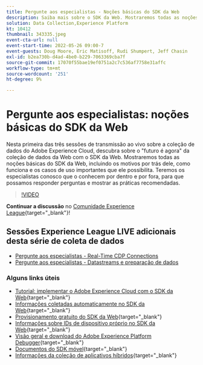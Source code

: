 ```yaml
---
title: Pergunte aos especialistas - Noções básicas do SDK da Web
description: Saiba mais sobre o SDK da Web. Mostraremos todas as noções básicas do SDK da Web, incluindo os motivos por trás dele, como funciona e os casos de uso importantes que ele possibilita.
solution: Data Collection,Experience Platform
kt: 10412
thumbnail: 343335.jpeg
event-cta-url: null
event-start-time: 2022-05-26 09:00-7
event-guests: Doug Moore, Eric Matisoff, Rudi Shumpert, Jeff Chasin
exl-id: b2ea730b-d4ad-4be0-b229-7063369cba7f
source-git-commit: 17070f55bae19ef0751a2c7c536af7758e31affc
workflow-type: tm+mt
source-wordcount: '251'
ht-degree: 9%

---
```


# Pergunte aos especialistas: noções básicas do SDK da Web

Nesta primeira das três sessões de transmissão ao vivo sobre a coleção de dados do Adobe Experience Cloud, descubra sobre o &quot;futuro é agora&quot; da coleção de dados da Web com o SDK da Web. Mostraremos todas as noções básicas do SDK da Web, incluindo os motivos por trás dele, como funciona e os casos de uso importantes que ele possibilita. Teremos os especialistas conosco que o conhecem por dentro e por fora, para que possamos responder perguntas e mostrar as práticas recomendadas.

>[!VIDEO](https://video.tv.adobe.com/v/343335/?quality=12&learn=on)

**Continuar a discussão** no [Comunidade Experience League](https://experienceleaguecommunities.adobe.com/t5/adobe-experience-platform-launch/experience-league-live-post-session-discussion-the-basics-of-web/m-p/454159#M283){target="_blank"}!

## Sessões Experience League LIVE adicionais desta série de coleta de dados

* [Pergunte aos especialistas - Real-Time CDP Connections](exl-live-episode-06-23-22.md)
* [Pergunte aos especialistas - Datastreams e preparação de dados](exl-live-episode-07-21-22.md)

### Alguns links úteis

* [Tutorial: implementar o Adobe Experience Cloud com o SDK da Web](https://experienceleague.adobe.com/docs/platform-learn/implement-web-sdk/overview.html?lang=pt-BR){target="_blank"}
* [Informações coletadas automaticamente no SDK da Web](https://experienceleague.adobe.com/docs/experience-platform/edge/data-collection/automatic-information.html?lang=en){target="_blank"}
* [Provisionamento gratuito do SDK da Web](https://adobe.ly/websdkaccess){target="_blank"}
* [Informações sobre IDs de dispositivo próprio no SDK da Web](https://experienceleague.adobe.com/docs/experience-platform/edge/identity/first-party-device-ids.html){target="_blank"}
* [Visão geral e download do Adobe Experience Platform Debugger](https://experienceleague.adobe.com/docs/platform-learn/data-collection/debugger/overview.html?lang=en){target="_blank"}
* [Documentos do SDK móvel](https://aep-sdks.gitbook.io/docs/){target="_blank"}
* [Informações da coleção de aplicativos híbridos](https://experienceleague.adobe.com/docs/mobile-services/ios/sdk-reference-ios/hybrid-app.html){target="_blank"}
